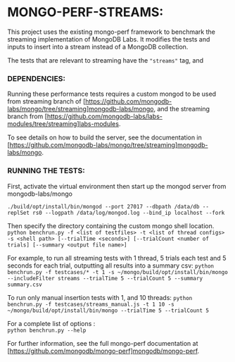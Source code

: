 # MONGO-PERF-STREAMS:

This project uses the existing mongo-perf framework to benchmark the streaming implementation of MongoDB Labs. It modifies the tests and inputs to insert into a stream instead of a MongoDB collection.

The tests that are relevant to streaming have the `"streams"` tag, and 

### DEPENDENCIES:
Running these performance tests requires a custom mongod to be used from streaming branch of [https://github.com/mongodb-labs/mongo/tree/streaming]mongodb-labs/mongo, and the streaming branch from [https://github.com/mongodb-labs/labs-modules/tree/streaming]labs-modules.

To see details on how to build the server, see the documentation in [https://github.com/mongodb-labs/mongo/tree/streaming]mongodb-labs/mongo.

### RUNNING THE TESTS:

First, activate the virtual environment then start up the mongod server from mongodb-labs/mongo

`./build/opt/install/bin/mongod --port 27017 --dbpath /data/db --replSet rs0 --logpath /data/log/mongod.log --bind_ip localhost --fork`

Then specify the directory containing the custom mongo shell location.
`python benchrun.py -f <list of testfiles> -t <list of thread configs> -s <shell path> [--trialTime <seconds>] [--trialCount <number of trials] [--summary <output file name>]`

For example, to run all streaming tests with 1 thread, 5 trials each test and 5 seconds for each trial, outputting all results into a summary csv:
`python benchrun.py -f testcases/* -t 1 -s ~/mongo/build/opt/install/bin/mongo --includeFilter streams --trialTime 5 --trialCount 5 --summary summary.csv`

To run only manual insertion tests with 1, and 10 threads:
`python benchrun.py -f testcases/streams_manual.js -t 1 10 -s ~/mongo/build/opt/install/bin/mongo --trialTime 5 --trialCount 5`

For a complete list of options :  
`python benchrun.py --help`

For further information, see the full mongo-perf documentation at [https://github.com/mongodb/mongo-perf]mongodb/mongo-perf.
